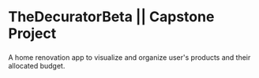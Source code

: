 # TheDecuratorBeta || Capstone Project
###

A home renovation app to visualize and organize user's products and their allocated budget. 


